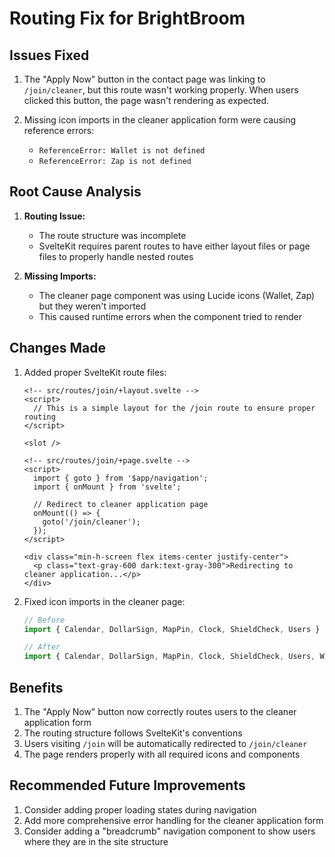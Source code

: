 # Routing Fix for BrightBroom

## Issues Fixed

1. The "Apply Now" button in the contact page was linking to `/join/cleaner`, but this route wasn't working properly. When users clicked this button, the page wasn't rendering as expected.

2. Missing icon imports in the cleaner application form were causing reference errors:
   - `ReferenceError: Wallet is not defined`
   - `ReferenceError: Zap is not defined`

## Root Cause Analysis

1. **Routing Issue:**
   - The route structure was incomplete
   - SvelteKit requires parent routes to have either layout files or page files to properly handle nested routes

2. **Missing Imports:**
   - The cleaner page component was using Lucide icons (Wallet, Zap) but they weren't imported
   - This caused runtime errors when the component tried to render

## Changes Made

1. Added proper SvelteKit route files:
   ```svelte
   <!-- src/routes/join/+layout.svelte -->
   <script>
     // This is a simple layout for the /join route to ensure proper routing
   </script>

   <slot />
   ```

   ```svelte
   <!-- src/routes/join/+page.svelte -->
   <script>
     import { goto } from '$app/navigation';
     import { onMount } from 'svelte';
     
     // Redirect to cleaner application page
     onMount(() => {
       goto('/join/cleaner');
     });
   </script>

   <div class="min-h-screen flex items-center justify-center">
     <p class="text-gray-600 dark:text-gray-300">Redirecting to cleaner application...</p>
   </div>
   ```

2. Fixed icon imports in the cleaner page:
   ```javascript
   // Before
   import { Calendar, DollarSign, MapPin, Clock, ShieldCheck, Users } from "lucide-svelte";

   // After
   import { Calendar, DollarSign, MapPin, Clock, ShieldCheck, Users, Wallet, Zap } from "lucide-svelte";
   ```

## Benefits

1. The "Apply Now" button now correctly routes users to the cleaner application form
2. The routing structure follows SvelteKit's conventions
3. Users visiting `/join` will be automatically redirected to `/join/cleaner` 
4. The page renders properly with all required icons and components

## Recommended Future Improvements

1. Consider adding proper loading states during navigation
2. Add more comprehensive error handling for the cleaner application form
3. Consider adding a "breadcrumb" navigation component to show users where they are in the site structure
